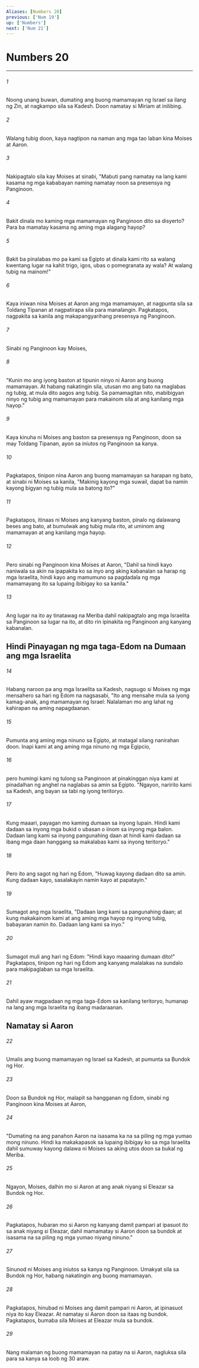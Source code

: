```yaml
---
Aliases: [Numbers 20]
previous: ['Num 19']
up: ['Numbers']
next: ['Num 21']
---
```

# Numbers 20

***

###### 1
Noong unang buwan, dumating ang buong mamamayan ng Israel sa ilang ng Zin, at nagkampo sila sa Kadesh. Doon namatay si Miriam at inilibing. 

###### 2
Walang tubig doon, kaya nagtipon na naman ang mga tao laban kina Moises at Aaron. 

###### 3
Nakipagtalo sila kay Moises at sinabi, "Mabuti pang namatay na lang kami kasama ng mga kababayan naming namatay noon sa presensya ng Panginoon. 

###### 4
Bakit dinala mo kaming mga mamamayan ng Panginoon dito sa disyerto? Para ba mamatay kasama ng aming mga alagang hayop? 

###### 5
Bakit ba pinalabas mo pa kami sa Egipto at dinala kami rito sa walang kwentang lugar na kahit trigo, igos, ubas o pomegranata ay wala? At walang tubig na mainom!" 

###### 6
Kaya iniwan nina Moises at Aaron ang mga mamamayan, at nagpunta sila sa Toldang Tipanan at nagpatirapa sila para manalangin. Pagkatapos, nagpakita sa kanila ang makapangyarihang presensya ng Panginoon. 

###### 7
Sinabi ng Panginoon kay Moises, 

###### 8
"Kunin mo ang iyong baston at tipunin ninyo ni Aaron ang buong mamamayan. At habang nakatingin sila, utusan mo ang bato na maglabas ng tubig, at mula dito aagos ang tubig. Sa pamamagitan nito, mabibigyan ninyo ng tubig ang mamamayan para makainom sila at ang kanilang mga hayop." 

###### 9
Kaya kinuha ni Moises ang baston sa presensya ng Panginoon, doon sa may Toldang Tipanan, ayon sa iniutos ng Panginoon sa kanya. 

###### 10
Pagkatapos, tinipon nina Aaron ang buong mamamayan sa harapan ng bato, at sinabi ni Moises sa kanila, "Makinig kayong mga suwail, dapat ba namin kayong bigyan ng tubig mula sa batong ito?" 

###### 11
Pagkatapos, itinaas ni Moises ang kanyang baston, pinalo ng dalawang beses ang bato, at bumulwak ang tubig mula rito, at uminom ang mamamayan at ang kanilang mga hayop. 

###### 12
Pero sinabi ng Panginoon kina Moises at Aaron, "Dahil sa hindi kayo naniwala sa akin na ipapakita ko sa inyo ang aking kabanalan sa harap ng mga Israelita, hindi kayo ang mamumuno sa pagdadala ng mga mamamayang ito sa lupaing ibibigay ko sa kanila." 

###### 13
Ang lugar na ito ay tinatawag na Meriba dahil nakipagtalo ang mga Israelita sa Panginoon sa lugar na ito, at dito rin ipinakita ng Panginoon ang kanyang kabanalan.

## Hindi Pinayagan ng mga taga-Edom na Dumaan ang mga Israelita 

###### 14
Habang naroon pa ang mga Israelita sa Kadesh, nagsugo si Moises ng mga mensahero sa hari ng Edom na nagsasabi, "Ito ang mensahe mula sa iyong kamag-anak, ang mamamayan ng Israel: Nalalaman mo ang lahat ng kahirapan na aming napagdaanan. 

###### 15
Pumunta ang aming mga ninuno sa Egipto, at matagal silang nanirahan doon. Inapi kami at ang aming mga ninuno ng mga Egipcio, 

###### 16
pero humingi kami ng tulong sa Panginoon at pinakinggan niya kami at pinadalhan ng anghel na naglabas sa amin sa Egipto. "Ngayon, naririto kami sa Kadesh, ang bayan sa tabi ng iyong teritoryo. 

###### 17
Kung maaari, payagan mo kaming dumaan sa inyong lupain. Hindi kami dadaan sa inyong mga bukid o ubasan o iinom sa inyong mga balon. Dadaan lang kami sa inyong pangunahing daan at hindi kami dadaan sa ibang mga daan hanggang sa makalabas kami sa inyong teritoryo." 

###### 18
Pero ito ang sagot ng hari ng Edom, "Huwag kayong dadaan dito sa amin. Kung dadaan kayo, sasalakayin namin kayo at papatayin." 

###### 19
Sumagot ang mga Israelita, "Dadaan lang kami sa pangunahing daan; at kung makakainom kami at ang aming mga hayop ng inyong tubig, babayaran namin ito. Dadaan lang kami sa inyo." 

###### 20
Sumagot muli ang hari ng Edom: "Hindi kayo maaaring dumaan dito!" Pagkatapos, tinipon ng hari ng Edom ang kanyang malalakas na sundalo para makipaglaban sa mga Israelita. 

###### 21
Dahil ayaw magpadaan ng mga taga-Edom sa kanilang teritoryo, humanap na lang ang mga Israelita ng ibang madaraanan.

## Namatay si Aaron 

###### 22
Umalis ang buong mamamayan ng Israel sa Kadesh, at pumunta sa Bundok ng Hor. 

###### 23
Doon sa Bundok ng Hor, malapit sa hangganan ng Edom, sinabi ng Panginoon kina Moises at Aaron, 

###### 24
"Dumating na ang panahon Aaron na isasama ka na sa piling ng mga yumao mong ninuno. Hindi ka makakapasok sa lupaing ibibigay ko sa mga Israelita dahil sumuway kayong dalawa ni Moises sa aking utos doon sa bukal ng Meriba. 

###### 25
Ngayon, Moises, dalhin mo si Aaron at ang anak niyang si Eleazar sa Bundok ng Hor. 

###### 26
Pagkatapos, hubaran mo si Aaron ng kanyang damit pampari at ipasuot ito sa anak niyang si Eleazar, dahil mamamatay si Aaron doon sa bundok at isasama na sa piling ng mga yumao niyang ninuno." 

###### 27
Sinunod ni Moises ang iniutos sa kanya ng Panginoon. Umakyat sila sa Bundok ng Hor, habang nakatingin ang buong mamamayan. 

###### 28
Pagkatapos, hinubad ni Moises ang damit pampari ni Aaron, at ipinasuot niya ito kay Eleazar. At namatay si Aaron doon sa itaas ng bundok. Pagkatapos, bumaba sila Moises at Eleazar mula sa bundok. 

###### 29
Nang malaman ng buong mamamayan na patay na si Aaron, nagluksa sila para sa kanya sa loob ng 30 araw.
